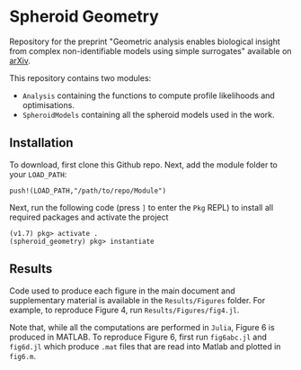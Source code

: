 # Spheroid Geometry

Repository for the preprint "Geometric analysis enables biological insight from complex non-identifiable models using simple surrogates" available on [arXiv](https://arxiv.org/xxx).

This repository contains two modules:
- `Analysis` containing the functions to compute profile likelihoods and optimisations.
- `SpheroidModels` containing all the spheroid models used in the work.

## Installation

To download, first clone this Github repo. Next, add the module folder to your `LOAD_PATH`:
```
push!(LOAD_PATH,"/path/to/repo/Module")
```
Next, run the following code (press `]` to enter the `Pkg` REPL) to install all required packages and activate the project
```
(v1.7) pkg> activate .
(spheroid_geometry) pkg> instantiate
```

## Results

Code used to produce each figure in the main document and supplementary material is available in the `Results/Figures` folder. For example, to reproduce Figure 4, run `Results/Figures/fig4.jl`.

Note that, while all the computations are performed in `Julia`, Figure 6 is produced in MATLAB. To reproduce Figure 6, first run `fig6abc.jl` and `fig6d.jl` which produce `.mat` files that are read into Matlab and plotted in `fig6.m`.
